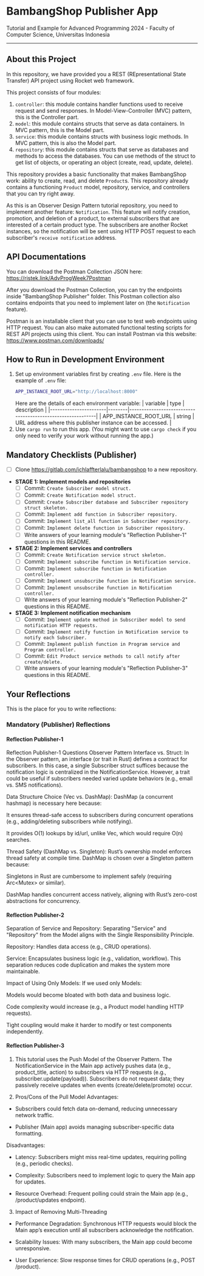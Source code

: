 # BambangShop Publisher App
Tutorial and Example for Advanced Programming 2024 - Faculty of Computer Science, Universitas Indonesia

---

## About this Project
In this repository, we have provided you a REST (REpresentational State Transfer) API project using Rocket web framework.

This project consists of four modules:
1.  `controller`: this module contains handler functions used to receive request and send responses.
    In Model-View-Controller (MVC) pattern, this is the Controller part.
2.  `model`: this module contains structs that serve as data containers.
    In MVC pattern, this is the Model part.
3.  `service`: this module contains structs with business logic methods.
    In MVC pattern, this is also the Model part.
4.  `repository`: this module contains structs that serve as databases and methods to access the databases.
    You can use methods of the struct to get list of objects, or operating an object (create, read, update, delete).

This repository provides a basic functionality that makes BambangShop work: ability to create, read, and delete `Product`s.
This repository already contains a functioning `Product` model, repository, service, and controllers that you can try right away.

As this is an Observer Design Pattern tutorial repository, you need to implement another feature: `Notification`.
This feature will notify creation, promotion, and deletion of a product, to external subscribers that are interested of a certain product type.
The subscribers are another Rocket instances, so the notification will be sent using HTTP POST request to each subscriber's `receive notification` address.

## API Documentations

You can download the Postman Collection JSON here: https://ristek.link/AdvProgWeek7Postman

After you download the Postman Collection, you can try the endpoints inside "BambangShop Publisher" folder.
This Postman collection also contains endpoints that you need to implement later on (the `Notification` feature).

Postman is an installable client that you can use to test web endpoints using HTTP request.
You can also make automated functional testing scripts for REST API projects using this client.
You can install Postman via this website: https://www.postman.com/downloads/

## How to Run in Development Environment
1.  Set up environment variables first by creating `.env` file.
    Here is the example of `.env` file:
    ```bash
    APP_INSTANCE_ROOT_URL="http://localhost:8000"
    ```
    Here are the details of each environment variable:
    | variable              | type   | description                                                |
    |-----------------------|--------|------------------------------------------------------------|
    | APP_INSTANCE_ROOT_URL | string | URL address where this publisher instance can be accessed. |
2.  Use `cargo run` to run this app.
    (You might want to use `cargo check` if you only need to verify your work without running the app.)

## Mandatory Checklists (Publisher)
-   [ ] Clone https://gitlab.com/ichlaffterlalu/bambangshop to a new repository.
-   **STAGE 1: Implement models and repositories**
    -   [ ] Commit: `Create Subscriber model struct.`
    -   [ ] Commit: `Create Notification model struct.`
    -   [ ] Commit: `Create Subscriber database and Subscriber repository struct skeleton.`
    -   [ ] Commit: `Implement add function in Subscriber repository.`
    -   [ ] Commit: `Implement list_all function in Subscriber repository.`
    -   [ ] Commit: `Implement delete function in Subscriber repository.`
    -   [ ] Write answers of your learning module's "Reflection Publisher-1" questions in this README.
-   **STAGE 2: Implement services and controllers**
    -   [ ] Commit: `Create Notification service struct skeleton.`
    -   [ ] Commit: `Implement subscribe function in Notification service.`
    -   [ ] Commit: `Implement subscribe function in Notification controller.`
    -   [ ] Commit: `Implement unsubscribe function in Notification service.`
    -   [ ] Commit: `Implement unsubscribe function in Notification controller.`
    -   [ ] Write answers of your learning module's "Reflection Publisher-2" questions in this README.
-   **STAGE 3: Implement notification mechanism**
    -   [ ] Commit: `Implement update method in Subscriber model to send notification HTTP requests.`
    -   [ ] Commit: `Implement notify function in Notification service to notify each Subscriber.`
    -   [ ] Commit: `Implement publish function in Program service and Program controller.`
    -   [ ] Commit: `Edit Product service methods to call notify after create/delete.`
    -   [ ] Write answers of your learning module's "Reflection Publisher-3" questions in this README.

## Your Reflections
This is the place for you to write reflections:

### Mandatory (Publisher) Reflections

#### Reflection Publisher-1
Reflection Publisher-1 Questions
Observer Pattern Interface vs. Struct:
In the Observer pattern, an interface (or trait in Rust) defines a contract for subscribers. In this case, a single Subscriber struct suffices because the notification logic is centralized in the NotificationService. However, a trait could be useful if subscribers needed varied update behaviors (e.g., email vs. SMS notifications).

Data Structure Choice (Vec vs. DashMap):
DashMap (a concurrent hashmap) is necessary here because:

It ensures thread-safe access to subscribers during concurrent operations (e.g., adding/deleting subscribers while notifying).

It provides O(1) lookups by id/url, unlike Vec, which would require O(n) searches.

Thread Safety (DashMap vs. Singleton):
Rust’s ownership model enforces thread safety at compile time. DashMap is chosen over a Singleton pattern because:

Singletons in Rust are cumbersome to implement safely (requiring Arc<Mutex<T>> or similar).

DashMap handles concurrent access natively, aligning with Rust’s zero-cost abstractions for concurrency.

#### Reflection Publisher-2
Separation of Service and Repository:
Separating "Service" and "Repository" from the Model aligns with the Single Responsibility Principle.

Repository: Handles data access (e.g., CRUD operations).

Service: Encapsulates business logic (e.g., validation, workflow).
This separation reduces code duplication and makes the system more maintainable.

Impact of Using Only Models:
If we used only Models:

Models would become bloated with both data and business logic.

Code complexity would increase (e.g., a Product model handling HTTP requests).

Tight coupling would make it harder to modify or test components independently.
#### Reflection Publisher-3
1. This tutorial uses the Push Model of the Observer Pattern. The NotificationService in the Main app actively pushes data (e.g., product_title, action) to subscribers via HTTP requests (e.g., subscriber.update(payload)). Subscribers do not request data; they passively receive updates when events (create/delete/promote) occur.

2. Pros/Cons of the Pull Model
Advantages:

- Subscribers could fetch data on-demand, reducing unnecessary network traffic.

- Publisher (Main app) avoids managing subscriber-specific data formatting.

Disadvantages:

- Latency: Subscribers might miss real-time updates, requiring polling (e.g., periodic checks).

- Complexity: Subscribers need to implement logic to query the Main app for updates.

- Resource Overhead: Frequent polling could strain the Main app (e.g., /product/updates endpoint).

3. Impact of Removing Multi-Threading
- Performance Degradation: Synchronous HTTP requests would block the Main app’s execution until all subscribers acknowledge the notification.

- Scalability Issues: With many subscribers, the Main app could become unresponsive.

- User Experience: Slow response times for CRUD operations (e.g., POST /product).